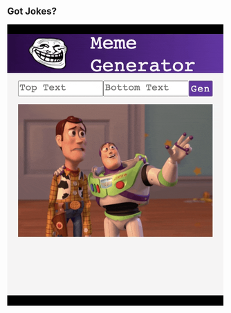 ## Got Jokes?

![MemeGenerator](https://github.com/brittCommit/meme-generator/blob/master/public/React.gif)
